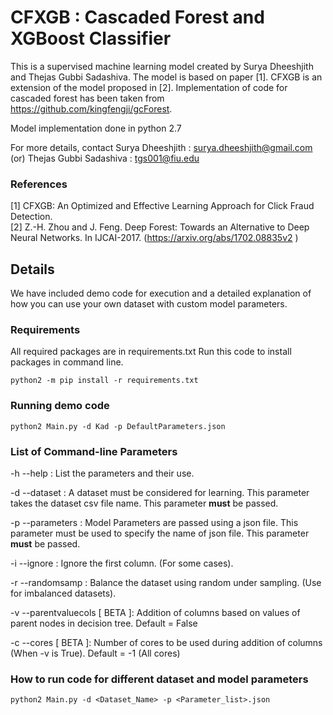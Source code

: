 # CFXGB : Cascaded Forest and XGBoost Classifier

This is a supervised machine learning model created by Surya Dheeshjith and Thejas Gubbi Sadashiva. The model is based on paper [1]. CFXGB is an extension of the model proposed in [2]. 
Implementation of code for cascaded forest has been taken from https://github.com/kingfengji/gcForest.

Model implementation done in python 2.7

For more details, contact Surya Dheeshjith : surya.dheeshjith@gmail.com (or) Thejas Gubbi Sadashiva : tgs001@fiu.edu
                 
### References
[1] CFXGB: An Optimized and Effective Learning Approach for Click Fraud Detection.  
[2]  Z.-H. Zhou and J. Feng. Deep Forest: Towards an Alternative to Deep Neural Networks.
In IJCAI-2017. (https://arxiv.org/abs/1702.08835v2 )

## Details

We have included demo code for execution and a detailed explanation of how you can use your own dataset with custom model parameters.

### Requirements

All required packages are in requirements.txt
Run this code to install packages in command line.

```python2 -m pip install -r requirements.txt```

### Running demo code

```python2 Main.py -d Kad -p DefaultParameters.json```

### List of Command-line Parameters

-h --help : List the parameters and their use. 

-d --dataset : A dataset must be considered for learning. This parameter takes the dataset csv file name. This parameter **must** be passed.    

-p --parameters : Model Parameters are passed using a json file. This parameter must be used to specify the name of json file. This parameter **must** be passed.  

-i --ignore : Ignore the first column. (For some cases).   

-r --randomsamp : Balance the dataset using random under sampling. (Use for imbalanced datasets).   

-v --parentvaluecols [ BETA ]: Addition of columns based on values of parent nodes in decision tree. Default = False

-c --cores [ BETA ]: Number of cores to be used during addition of columns (When -v is True). Default = -1 (All cores)

### How to run code for different dataset and model parameters

```python2 Main.py -d <Dataset_Name> -p <Parameter_list>.json```






